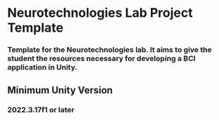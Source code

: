 # Neurotechnologies Lab Project Template

### Template for the Neurotechnologies lab. It aims to give the student the resources necessary for developing a BCI application in Unity.

## Minimum Unity Version
### 2022.3.17f1 or later
